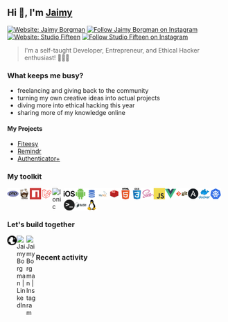 ## Hi 👋, I'm [Jaimy][personal:www]

[![Website: Jaimy Borgman](https://img.shields.io/website?label=jaimyborgman.nl&style=for-the-badge&url=https%3A%2F%2Fjaimyborgman.nl)][personal:www]
[![Follow Jaimy Borgman on Instagram](https://img.shields.io/endpoint?url=https%3A%2F%2Fjaimyborgman.nl%2Fgithub.php)][personal:instagram] <br />
[![Website: Studio Fifteen](https://img.shields.io/website?label=studiofifteen.nl&style=for-the-badge&url=https%3A%2F%2Fstudiofifteen.nl)][company:www]
[![Follow Studio Fifteen on Instagram](https://img.shields.io/endpoint?url=https%3A%2F%2Fjaimyborgman.nl%2Fgithub.php?a=studiofifteen)][company:instagram] <br />

> I'm a self-taught Developer, Entrepreneur, and Ethical Hacker enthusiast! 👨🏼‍💻<br/>

### What keeps me busy?
- freelancing and giving back to the community
- turning my own creative ideas into actual projects
- diving more into ethical hacking this year
- sharing more of my knowledge online

#### My Projects
- [Fiteesy][project:fiteesy]
- [Remindr][project:remindr]
- [Authenticator+][project:authenticator+]

### My toolkit
[<img align="left" alt="PHP" width="26px" src="https://raw.githubusercontent.com/github/explore/80688e429a7d4ef2fca1e82350fe8e3517d3494d/topics/php/php.png" />](#)
[<img align="left" alt="Composer" width="26px" src="https://raw.githubusercontent.com/github/explore/80688e429a7d4ef2fca1e82350fe8e3517d3494d/topics/composer/composer.png" />](#)
[<img align="left" alt="NPM" width="26px" src="https://raw.githubusercontent.com/github/explore/80688e429a7d4ef2fca1e82350fe8e3517d3494d/topics/npm/npm.png" />](#)
[<img align="left" alt="Laravel" width="26px" src="https://raw.githubusercontent.com/github/explore/80688e429a7d4ef2fca1e82350fe8e3517d3494d/topics/laravel/laravel.png" />](#)

[<img align="left" alt="Ionic" width="26px" src="https://cdn.jsdelivr.net/npm/simple-icons@v3/icons/ionic.svg" />](#)
[<img align="left" alt="iOS" width="26px" src="https://raw.githubusercontent.com/github/explore/80688e429a7d4ef2fca1e82350fe8e3517d3494d/topics/ios/ios.png" />](#)
[<img align="left" alt="Android" width="26px" src="https://raw.githubusercontent.com/github/explore/80688e429a7d4ef2fca1e82350fe8e3517d3494d/topics/android/android.png" />](#)

[<img align="left" alt="SQL" width="26px" src="https://raw.githubusercontent.com/github/explore/80688e429a7d4ef2fca1e82350fe8e3517d3494d/topics/sql/sql.png" />](#)
[<img align="left" alt="MySQL" width="26px" src="https://raw.githubusercontent.com/github/explore/80688e429a7d4ef2fca1e82350fe8e3517d3494d/topics/mysql/mysql.png" />](#)
[<img align="left" alt="Redis" width="26px" src="https://raw.githubusercontent.com/github/explore/80688e429a7d4ef2fca1e82350fe8e3517d3494d/topics/redis/redis.png" />](#)

[<img align="left" alt="HTML5" width="26px" src="https://raw.githubusercontent.com/github/explore/80688e429a7d4ef2fca1e82350fe8e3517d3494d/topics/html/html.png" />](#)
[<img align="left" alt="CSS" width="26px" src="https://raw.githubusercontent.com/github/explore/80688e429a7d4ef2fca1e82350fe8e3517d3494d/topics/css/css.png" />](#)
[<img align="left" alt="Sass" width="26px" src="https://raw.githubusercontent.com/github/explore/80688e429a7d4ef2fca1e82350fe8e3517d3494d/topics/sass/sass.png" />](#)
[<img align="left" alt="JavaScript" width="26px" src="https://raw.githubusercontent.com/github/explore/80688e429a7d4ef2fca1e82350fe8e3517d3494d/topics/javascript/javascript.png" />](#)
[<img align="left" alt="VueJs" width="26px" src="https://raw.githubusercontent.com/github/explore/80688e429a7d4ef2fca1e82350fe8e3517d3494d/topics/vue/vue.png" />](#)

[<img align="left" alt="Git" width="26px" src="https://raw.githubusercontent.com/github/explore/80688e429a7d4ef2fca1e82350fe8e3517d3494d/topics/git/git.png" />](#)
[<img align="left" alt="Ansible" width="26px" src="https://raw.githubusercontent.com/github/explore/80688e429a7d4ef2fca1e82350fe8e3517d3494d/topics/ansible/ansible.png" />](#)
[<img align="left" alt="Docker" width="26px" src="https://raw.githubusercontent.com/github/explore/80688e429a7d4ef2fca1e82350fe8e3517d3494d/topics/docker/docker.png" />](#)
[<img align="left" alt="Kubernetes" width="26px" src="https://raw.githubusercontent.com/github/explore/80688e429a7d4ef2fca1e82350fe8e3517d3494d/topics/kubernetes/kubernetes.png" />](#)
[<img align="left" alt="Terminal" width="26px" src="https://raw.githubusercontent.com/github/explore/80688e429a7d4ef2fca1e82350fe8e3517d3494d/topics/terminal/terminal.png" />](#)
[<img align="left" alt="Bash" width="26px" src="https://raw.githubusercontent.com/github/explore/80688e429a7d4ef2fca1e82350fe8e3517d3494d/topics/bash/bash.png" />](#)
[<img align="left" alt="Linux" width="26px" src="https://raw.githubusercontent.com/github/explore/80688e429a7d4ef2fca1e82350fe8e3517d3494d/topics/linux/linux.png" />](#)
<br />
<br />
<br />

### Let's build together
[<img align="left" alt="jaimyborgman.nl" width="22px" src="https://raw.githubusercontent.com/iconic/open-iconic/master/svg/globe.svg" />][personal:www]
[<img align="left" alt="Jaimy Borgman | LinkedIn" width="22px" src="https://cdn.jsdelivr.net/npm/simple-icons@v3/icons/linkedin.svg" />][personal:linkedin]
[<img align="left" alt="Jaimy Borgman | Instagram" width="22px" src="https://cdn.jsdelivr.net/npm/simple-icons@v3/icons/instagram.svg" />][personal:instagram]
<br />

### Recent activity
<!--START_SECTION:activity-->
<!--END_SECTION:activity-->

[personal:www]: https://jaimyborgman.nl/?utm_source=github&utm_medium=social&utm_campaign=readme_referral
[personal:linkedin]: https://www.linkedin.com/in/jborgman
[personal:instagram]: https://www.instagram.com/jaimyborgman
[company:www]: https://studiofifteen.nl/?utm_source=github&utm_medium=social&utm_campaign=readme_referral
[company:linkedin]: https://www.linkedin.com/company/studiofifteen
[company:instagram]: https://www.instagram.com/studiofifteen.nl
[project:fiteesy]: https://fiteesy.io/?utm_source=github&utm_medium=social&utm_campaign=readme_referral
[project:remindr]: https://getremindr.com/?utm_source=github&utm_medium=social&utm_campaign=readme_referral
[project:authenticator+]: https://apps.apple.com/app/authenticator/id1534054410
